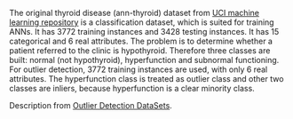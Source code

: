 The original thyroid disease (ann-thyroid) dataset from [UCI machine learning repository](https://archive.ics.uci.edu/ml/index.php) is a classification dataset, which is suited for training ANNs. It has 3772 training instances and 3428 testing instances. It has 15 categorical and 6 real attributes. The problem is to determine whether a patient referred to the clinic is hypothyroid. Therefore three classes are built: normal (not hypothyroid), hyperfunction and subnormal functioning. For outlier detection, 3772 training instances are used, with only 6 real attributes. The hyperfunction class is treated as outlier class and other two classes are inliers, because hyperfunction is a clear minority class.

Description from [Outlier Detection DataSets](http://odds.cs.stonybrook.edu/).
